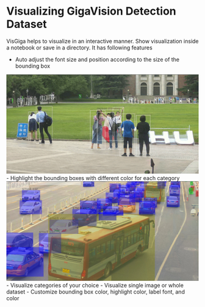# Visualizing GigaVision Detection Dataset
VisGiga helps to visualize in an interactive manner. Show visualization inside a notebook or save in a directory.
It has following features
- Auto adjust the font size and position according to the size of the bounding box
<img width="720" alt="teaser" src="https://github.com/danial880/Gigavision/blob/main/src/pics_gifs/auto_adjust.gif">
- Highlight the bounding boxes with different color for each category
<img width="720" src="https://github.com/danial880/Gigavision/blob/main/src/pics_gifs/bbox_higlight.png">
- Visualize categories of your choice
- Visualize single image or whole dataset
- Customize bounding box color, highlight color, label font, and color
